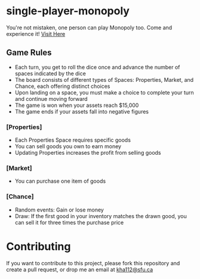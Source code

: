 # single-player-monopoly
You're not mistaken, one person can play Monopoly too. Come and experience it! [Visit Here](https://single-player-monopoly.vercel.app/)

## Game Rules
- Each turn, you get to roll the dice once and advance the number of spaces indicated by the dice
- The board consists of different types of Spaces: Properties, Market, and Chance, each offering distinct choices
- Upon landing on a space, you must make a choice to complete your turn and continue moving forward
- The game is won when your assets reach $15,000
- The game ends if your assets fall into negative figures

### [Properties]
- Each Properties Space requires specific goods
- You can sell goods you own to earn money
- Updating Properties increases the profit from selling goods

### [Market]
- You can purchase one item of goods

### [Chance]
- Random events: Gain or lose money
- Draw: If the first good in your inventory matches the drawn good, you can sell it for three times the purchase price

# Contributing
If you want to contribute to this project, please fork this repository and create a pull request, or drop me an email at kha112@sfu.ca
